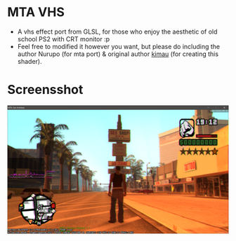 # MTA VHS
* A vhs effect port from GLSL, for those who enjoy the aesthetic of old school PS2 with CRT monitor :p
* Feel free to modified it however you want, but please do including the author Nurupo (for mta port) & original author [kimau](https://www.shadertoy.com/view/MsK3zw) (for creating this shader).
# Screensshot
![MTA VHS](doc/vhs.png "VHS")

